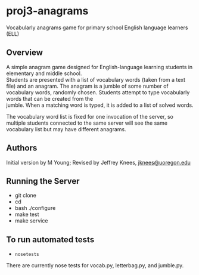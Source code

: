 # proj3-anagrams
Vocabularly anagrams game for primary school English language learners (ELL)


## Overview

A simple anagram game designed for English-language learning students in 
elementary and middle school.  
Students are presented with a list of vocabulary words (taken from a text file) 
and an anagram.  The anagram is a jumble of some number of vocabulary words, randomly chosen.  Students attempt to type vocabularly words that can be created from the  
jumble.  When a matching word is typed, it is added to a list of solved words. 

The vocabulary word list is fixed for one invocation of the server, so multiple
students connected to the same server will see the same vocabulary list but may 
have different anagrams.

## Authors 

Initial version by M Young; Revised by Jeffrey Knees, jknees@uoregon.edu 
 
## Running the Server
* git clone
* cd 
* bash ./configure
* make test
* make service

## To run automated tests 
* `nosetests`

There are currently nose tests for vocab.py, letterbag.py, and jumble.py. 



